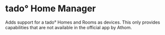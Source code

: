 # tado° Home Manager

Adds support for a tado° Homes and Rooms as devices. This only provides capabilities that are not available in the official app by Athom.